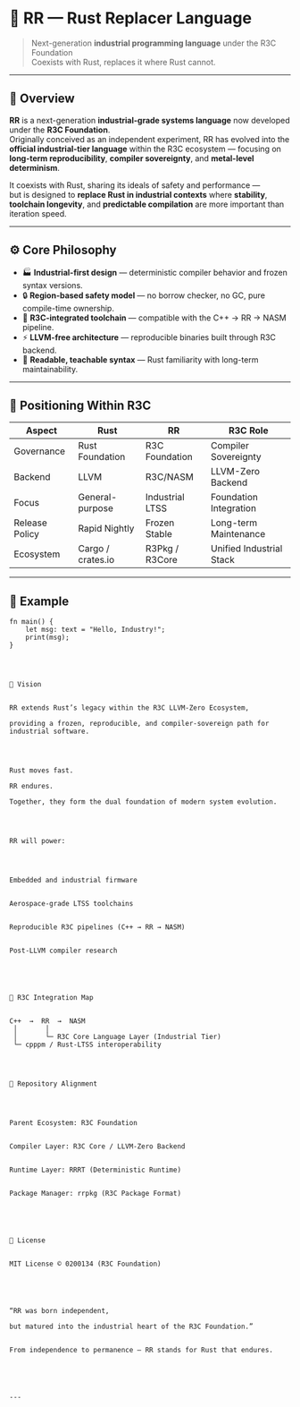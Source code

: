 # 🧩 RR — Rust Replacer Language  
> Next-generation **industrial programming language** under the R3C Foundation  
> Coexists with Rust, replaces it where Rust cannot.

---

## 🧭 Overview
**RR** is a next-generation **industrial-grade systems language** now developed under the **R3C Foundation**.  
Originally conceived as an independent experiment, RR has evolved into the **official industrial-tier language** within the R3C ecosystem — focusing on **long-term reproducibility**, **compiler sovereignty**, and **metal-level determinism**.

It coexists with Rust, sharing its ideals of safety and performance —  
but is designed to **replace Rust in industrial contexts** where **stability**, **toolchain longevity**, and **predictable compilation** are more important than iteration speed.

---

## ⚙️ Core Philosophy
- 🏭 **Industrial-first design** — deterministic compiler behavior and frozen syntax versions.  
- 🔒 **Region-based safety model** — no borrow checker, no GC, pure compile-time ownership.  
- 🧩 **R3C-integrated toolchain** — compatible with the C++ → RR → NASM pipeline.  
- ⚡ **LLVM-free architecture** — reproducible binaries built through R3C backend.  
- 🧠 **Readable, teachable syntax** — Rust familiarity with long-term maintainability.  

---

## 🧠 Positioning Within R3C
| Aspect | Rust | RR | R3C Role |
|--------|------|----|-----------|
| Governance | Rust Foundation | R3C Foundation | Compiler Sovereignty |
| Backend | LLVM | R3C/NASM | LLVM-Zero Backend |
| Focus | General-purpose | Industrial LTSS | Foundation Integration |
| Release Policy | Rapid Nightly | Frozen Stable | Long-term Maintenance |
| Ecosystem | Cargo / crates.io | R3Pkg / R3Core | Unified Industrial Stack |

---

## 🔧 Example
```rr
fn main() {
    let msg: text = "Hello, Industry!";
    print(msg);
}




🚀 Vision


RR extends Rust’s legacy within the R3C LLVM-Zero Ecosystem,

providing a frozen, reproducible, and compiler-sovereign path for industrial software.




Rust moves fast.

RR endures.

Together, they form the dual foundation of modern system evolution.




RR will power:




Embedded and industrial firmware


Aerospace-grade LTSS toolchains


Reproducible R3C pipelines (C++ → RR → NASM)


Post-LLVM compiler research





🧱 R3C Integration Map


C++  →  RR  →  NASM
 │       │
 │       └─ R3C Core Language Layer (Industrial Tier)
 └─ cpppm / Rust-LTSS interoperability




🧩 Repository Alignment




Parent Ecosystem: R3C Foundation


Compiler Layer: R3C Core / LLVM-Zero Backend


Runtime Layer: RRRT (Deterministic Runtime)


Package Manager: rrpkg (R3C Package Format)





📜 License


MIT License © 0200134 (R3C Foundation)





“RR was born independent,

but matured into the industrial heart of the R3C Foundation.”


From independence to permanence — RR stands for Rust that endures.





---
